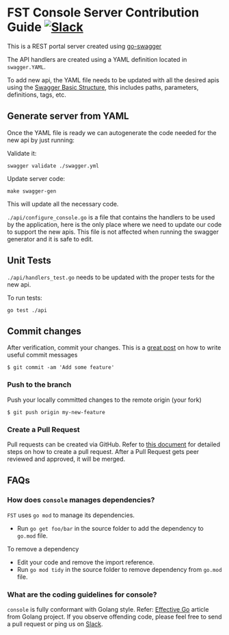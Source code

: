 # FST Console Server Contribution Guide [![Slack](https://slack.min.io/slack?type=svg)](https://slack.min.io)

This is a REST portal server created using [go-swagger](https://github.com/go-swagger/go-swagger)

The API handlers are created using a YAML definition located in `swagger.YAML`.

To add new api, the YAML file needs to be updated with all the desired apis using
the [Swagger Basic Structure](https://swagger.io/docs/specification/2-0/basic-structure/), this includes paths,
parameters, definitions, tags, etc.

## Generate server from YAML

Once the YAML file is ready we can autogenerate the code needed for the new api by just running:

Validate it:

```
swagger validate ./swagger.yml
```

Update server code:

```
make swagger-gen
```

This will update all the necessary code.

`./api/configure_console.go` is a file that contains the handlers to be used by the application, here is the only place
where we need to update our code to support the new apis. This file is not affected when running the swagger generator
and it is safe to edit.

## Unit Tests

`./api/handlers_test.go` needs to be updated with the proper tests for the new api.

To run tests:

```
go test ./api
```

## Commit changes

After verification, commit your changes. This is a [great post](https://chris.beams.io/posts/git-commit/) on how to
write useful commit messages

```
$ git commit -am 'Add some feature'
```

### Push to the branch

Push your locally committed changes to the remote origin (your fork)

```
$ git push origin my-new-feature
```

### Create a Pull Request

Pull requests can be created via GitHub. Refer
to [this document](https://help.github.com/articles/creating-a-pull-request/) for detailed steps on how to create a pull
request. After a Pull Request gets peer reviewed and approved, it will be merged.

## FAQs

### How does ``console`` manages dependencies?

``FST`` uses `go mod` to manage its dependencies.

- Run `go get foo/bar` in the source folder to add the dependency to `go.mod` file.

To remove a dependency

- Edit your code and remove the import reference.
- Run `go mod tidy` in the source folder to remove dependency from `go.mod` file.

### What are the coding guidelines for console?

``console`` is fully conformant with Golang style.
Refer: [Effective Go](https://github.com/golang/go/wiki/CodeReviewComments) article from Golang project. If you observe
offending code, please feel free to send a pull request or ping us on [Slack](https://slack.min.io).
